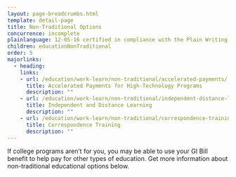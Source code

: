 ```yaml
---
layout: page-breadcrumbs.html
template: detail-page
title: Non-Traditional Options
concurrence: incomplete
plainlanguage: 12-05-16 certified in compliance with the Plain Writing Act
children: educationNonTraditional
order: 5
majorlinks:
  - heading:
    links:
    - url: /education/work-learn/non-traditional/accelerated-payments/
      title: Accelerated Payments for High-Technology Programs
      description: ""
    - url: /education/work-learn/non-traditional/independent-distance-learning/
      title: Independent and Distance Learning
      description: ""
    - url: /education/work-learn/non-traditional/correspondence-training/
      title: Correspondence Training
      description: ""
---
```


<div class="va-introtext">

If college programs aren’t for you, you may be able to use your GI Bill benefit to help pay for other types of education. Get more information about non-traditional educational options below. 

</div>
